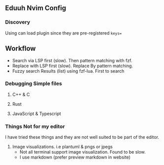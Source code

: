 ## Eduuh Nvim Config

### Discovery

Using can load plugin since they are pre-registered `keys=`

## Workflow

- Search via LSP first (slow). Then pattern matching with fzf.
- Replace with LSP first (slow). Replace By pattern matching.
- Fuzzy search Results (list) using fzf-lua. First to search

### Debugging Simple files

1. C++ & C

2. Rust

3. JavaScript & Typescript

### Things Not for my editor

I have tried these things and they are not well suited to be part of the
editor.

1. Image visualizations. i.e plantuml & pngs or jpegs
   - Not all terminal support image visualization. Found to be slow.
   - I use markdown (prefer preview markdown in website)
